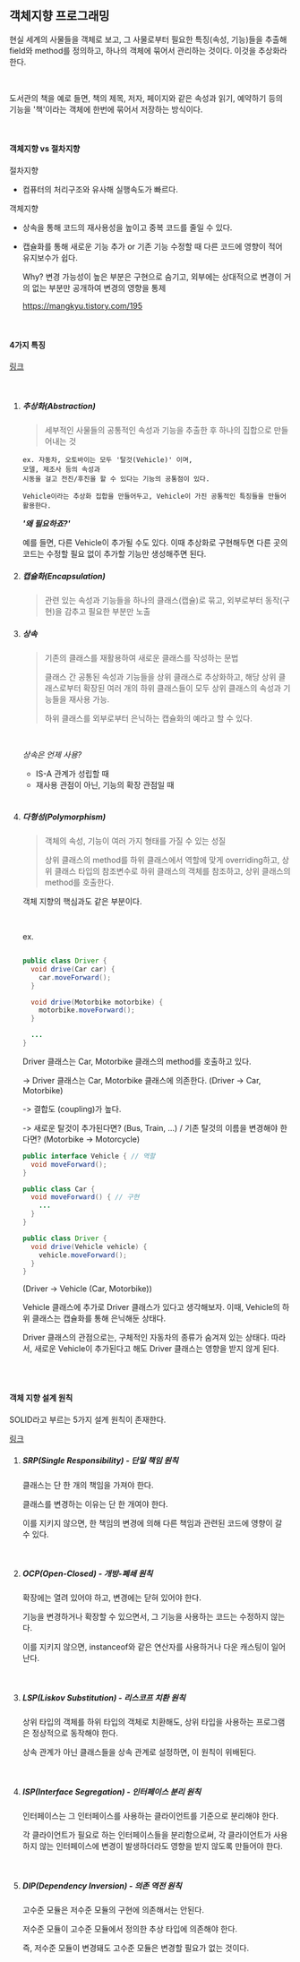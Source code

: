 ## 객체지향 프로그래밍

현실 세계의 사물들을 객체로 보고, 그 사물로부터 필요한 특징(속성, 기능)들을 추출해 field와 method를 정의하고, 하나의 객체에 묶어서 관리하는 것이다. 
이것을 추상화라 한다.

<br>

도서관의 책을 예로 들면, 책의 제목, 저자, 페이지와 같은 속성과 읽기, 예약하기 등의 기능을 '책'이라는 객체에 한번에 묶어서 저장하는 방식이다.

<br>

#### 객체지향 vs 절차지향

절차지향

- 컴퓨터의 처리구조와 유사해 실행속도가 빠르다.

객체지향

- 상속을 통해 코드의 재사용성을 높이고 중복 코드를 줄일 수 있다.
- 캡슐화를 통해 새로운 기능 추가 or 기존 기능 수정할 때 다른 코드에 영향이 적어 유지보수가 쉽다.

   Why? 변경 가능성이 높은 부분은 구현으로 숨기고, 외부에는 상대적으로 변경이 거의 없는 부분만 공개하여 변경의 영향을 통제

   https://mangkyu.tistory.com/195

<br>

#### 4가지 특징

[링크](https://www.codestates.com/blog/content/%EA%B0%9D%EC%B2%B4-%EC%A7%80%ED%96%A5-%ED%94%84%EB%A1%9C%EA%B7%B8%EB%9E%98%EB%B0%8D-%ED%8A%B9%EC%A7%95)

<br>

1. ##### 추상화(Abstraction)

   > 세부적인 사물들의 공통적인 속성과 기능을 추출한 후 하나의 집합으로 만들어내는 것

   ```
   ex. 자동차, 오토바이는 모두 '탈것(Vehicle)' 이며,
   모델, 제조사 등의 속성과
   시동을 걸고 전진/후진을 할 수 있다는 기능의 공통점이 있다.
   
   Vehicle이라는 추상화 집합을 만들어두고, Vehicle이 가진 공통적인 특징들을 만들어 활용한다.
   ```

   ***'왜 필요하죠?'***

   예를 들면, 다른 Vehicle이 추가될 수도 있다. 이때 추상화로 구현해두면 다른 곳의 코드는 수정할 필요 없이 추가할 기능만 생성해주면 된다.
   <br>

2. ##### 캡슐화(Encapsulation)

   > 관련 있는 속성과 기능들을 하나의 클래스(캡슐)로 묶고, 외부로부터 동작(구현)을 감추고 필요한 부분만 노출

3. ##### 상속

   > 기존의 클래스를 재활용하여 새로운 클래스를 작성하는 문법
   >
   > 클래스 간 공통된 속성과 기능들을 상위 클래스로 추상화하고, 해당 상위 클래스로부터 확장된 여러 개의 하위 클래스들이 모두 상위 클래스의 속성과 기능들을 재사용 가능.
   >
   > 하위 클래스를 외부로부터 은닉하는 캡슐화의 예라고 할 수 있다.

   <br>

   *상속은 언제 사용?*

   - IS-A 관계가 성립할 때
   - 재사용 관점이 아닌, 기능의 확장 관점일 때

   <br>

4. ##### 다형성(Polymorphism)

   > 객체의 속성, 기능이 여러 가지 형태를 가질 수 있는 성질
   >
   > 상위 클래스의 method를 하위 클래스에서 역할에 맞게 overriding하고, 상위 클래스 타입의 참조변수로 하위 클래스의 객체를 참조하고, 상위 클래스의 method를 호출한다.

   객체 지향의 핵심과도 같은 부분이다.

   <br>

   ex.
   
   ```java
   
   public class Driver {
     void drive(Car car) {
       car.moveForward();
     }
   
     void drive(Motorbike motorbike) {
       motorbike.moveForward();
     }
   
     ...
   }

   ```
   Driver 클래스는 Car, Motorbike 클래스의 method를 호출하고 있다.
   
   -> Driver 클래스는 Car, Motorbike 클래스에 의존한다. (Driver -> Car, Motorbike)
   
   -> 결합도 (coupling)가 높다.
   
   -> 새로운 탈것이 추가된다면? (Bus, Train, ...) / 기존 탈것의 이름을 변경해야 한다면? (Motorbike -> Motorcycle)
   
   ```java
   public interface Vehicle { // 역할
     void moveForward();
   }
   
   public class Car {
     void moveForward() { // 구현
       ...
     }
   }
   
   public class Driver {
     void drive(Vehicle vehicle) {
       vehicle.moveForward();
     }
   }
   
   ```
   (Driver -> Vehicle (Car, Motorbike))

   Vehicle 클래스에 추가로 Driver 클래스가 있다고 생각해보자. 이때, Vehicle의 하위 클래스는 캡슐화를 통해 은닉해둔 상태다.

   Driver 클래스의 관점으로는, 구체적인 자동차의 종류가 숨겨져 있는 상태다. 따라서, 새로운 Vehicle이 추가된다고 해도 Driver 클래스는 영향을 받지 않게 된다.

   <br>

   <br>

#### 객체 지향 설계 원칙

SOLID라고 부르는 5가지 설계 원칙이 존재한다.

[링크](https://inpa.tistory.com/category/%EB%94%94%EC%9E%90%EC%9D%B8%20%ED%8C%A8%ED%84%B4/OOP)

1. ##### SRP(Single Responsibility) - 단일 책임 원칙

   클래스는 단 한 개의 책임을 가져야 한다.

   클래스를 변경하는 이유는 단 한 개여야 한다.

   이를 지키지 않으면, 한 책임의 변경에 의해 다른 책임과 관련된 코드에 영향이 갈 수 있다.

   <br>

2. ##### OCP(Open-Closed) - 개방-폐쇄 원칙

   확장에는 열려 있어야 하고, 변경에는 닫혀 있어야 한다.

   기능을 변경하거나 확장할 수 있으면서, 그 기능을 사용하는 코드는 수정하지 않는다.

   이를 지키지 않으면, instanceof와 같은 연산자를 사용하거나 다운 캐스팅이 일어난다.

   <br>

3. ##### LSP(Liskov Substitution) - 리스코프 치환 원칙

   상위 타입의 객체를 하위 타입의 객체로 치환해도, 상위 타입을 사용하는 프로그램은 정상적으로 동작해야 한다.

   상속 관계가 아닌 클래스들을 상속 관계로 설정하면, 이 원칙이 위배된다.

   <br>

4. ##### ISP(Interface Segregation) - 인터페이스 분리 원칙

   인터페이스는 그 인터페이스를 사용하는 클라이언트를 기준으로 분리해야 한다.

   각 클라이언트가 필요로 하는 인터페이스들을 분리함으로써, 각 클라이언트가 사용하지 않는 인터페이스에 변경이 발생하더라도 영향을 받지 않도록 만들어야 한다.

   <br>

5. ##### DIP(Dependency Inversion) - 의존 역전 원칙

   고수준 모듈은 저수준 모듈의 구현에 의존해서는 안된다.

   저수준 모듈이 고수준 모듈에서 정의한 추상 타입에 의존해야 한다.

   즉, 저수준 모듈이 변경돼도 고수준 모듈은 변경할 필요가 없는 것이다.

